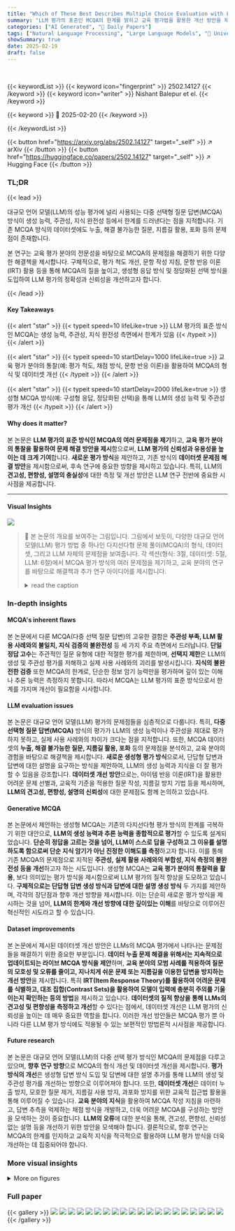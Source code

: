 ```yaml
---
title: "Which of These Best Describes Multiple Choice Evaluation with LLMs? A) Forced B) Flawed C) Fixable D) All of the Above"
summary: "LLM 평가의 표준인 MCQA의 한계를 밝히고 교육 평가법을 활용한 개선 방안을 제시하는 연구"
categories: ["AI Generated", "🤗 Daily Papers"]
tags: ["Natural Language Processing", "Large Language Models", "🏢 University of Maryland",]
showSummary: true
date: 2025-02-19
draft: false
---
```


<br>

{{< keywordList >}}
{{< keyword icon="fingerprint" >}} 2502.14127 {{< /keyword >}}
{{< keyword icon="writer" >}} Nishant Balepur et el. {{< /keyword >}}
 
{{< keyword >}} 🤗 2025-02-20 {{< /keyword >}}
 
{{< /keywordList >}}

{{< button href="https://arxiv.org/abs/2502.14127" target="_self" >}}
↗ arXiv
{{< /button >}}
{{< button href="https://huggingface.co/papers/2502.14127" target="_self" >}}
↗ Hugging Face
{{< /button >}}




### TL;DR


{{< lead >}}

대규모 언어 모델(LLM)의 성능 평가에 널리 사용되는 다중 선택형 질문 답변(MCQA) 방식이 생성 능력, 주관성, 지식 완전성 등에서 한계를 드러낸다는 점을 지적합니다.  기존 MCQA 방식의 데이터셋에도 누출, 해결 불가능한 질문, 지름길 활용, 포화 등의 문제점이 존재합니다.  

본 연구는 교육 평가 분야의 전문성을 바탕으로 MCQA의 문제점을 해결하기 위한 다양한 해결책을 제시합니다.  구체적으로, 평가 척도 개선, 문항 작성 지침, 문항 반응 이론(IRT) 활용 등을 통해 MCQA의 질을 높이고, 생성형 응답 방식 및 정당화된 선택 방식을 도입하여 LLM 평가의 정확성과 신뢰성을 개선하고자 합니다.

{{< /lead >}}


#### Key Takeaways

{{< alert "star" >}}
{{< typeit speed=10 lifeLike=true >}} LLM 평가의 표준 방식인 MCQA는 생성 능력, 주관성, 지식 완전성 측면에서 한계가 있음 {{< /typeit >}}
{{< /alert >}}

{{< alert "star" >}}
{{< typeit speed=10 startDelay=1000 lifeLike=true >}} 교육 평가 분야의 통찰(예: 평가 척도, 채점 방식, 문항 반응 이론)을 활용하여 MCQA의 형식 및 데이터셋 개선 {{< /typeit >}}
{{< /alert >}}

{{< alert "star" >}}
{{< typeit speed=10 startDelay=2000 lifeLike=true >}} 생성형 MCQA 방식(예: 구성형 응답, 정당화된 선택)을 통해 LLM의 생성 능력 및 주관성 평가 개선 {{< /typeit >}}
{{< /alert >}}

#### Why does it matter?
본 논문은 **LLM 평가의 표준 방식인 MCQA의 여러 문제점을 제기**하고, **교육 평가 분야의 통찰을 활용하여 문제 해결 방안을 제시**함으로써, **LLM 평가의 신뢰성과 유용성을 높이는 데 크게 기여**합니다.  **새로운 평가 방식**을 제안하고, 기존 방식의 **데이터셋 문제점 해결 방안**을 제시함으로써, 후속 연구에 중요한 방향을 제시하고 있습니다. 특히, LLM의 **견고성, 편향성, 설명의 충실성**에 대한 측정 및 개선 방안은 LLM 연구 전반에 중요한 시사점을 제공합니다. 

------
#### Visual Insights



![](https://arxiv.org/html/2502.14127/x1.png)

> 🔼 본 논문의 개요를 보여주는 그림입니다. 그림에서 보듯이, 다양한 대규모 언어 모델(LLM) 평가 방법 중 하나인 다지선다형 문제 풀이(MCQA)의 형식, 데이터셋, 그리고 LLM 자체의 문제점을 보여줍니다.  각 섹션(형식: 3절, 데이터셋: 5절, LLM: 6절)에서 MCQA 평가 방식의 여러 문제점을 제기하고, 교육 분야의 연구를 바탕으로 해결책과 추가 연구 아이디어를 제시합니다.
> <details>
> <summary>read the caption</summary>
> Figure 1: Overview of this paper. We show many problems in formats (section 3), datasets (section 5), and LLMs (section 6) when using MCQA. Along the way, we propose solutions and ideas for future work, drawing from education research.
> </details>







### In-depth insights


#### MCQA's inherent flaws
본 논문에서 다룬 MCQA(다중 선택 질문 답변)의 고유한 결함은 **주관성 부족, LLM 활용 사례와의 불일치, 지식 검증의 불완전성** 등 세 가지 주요 측면에서 드러납니다.  **단일 정답 고수**는 주관적인 질문 유형에 대한 적절한 평가를 제한하며, **선택지 제한**은 LLM의 생성 및 주관성 평가를 저해하고 실제 사용 사례와의 괴리를 발생시킵니다.  **지식의 불완전한 검증** 또한 MCQA의 한계로, 단순한 정보 암기 능력만을 평가하며 깊이 있는 이해나 추론 능력은 측정하지 못합니다. 따라서 MCQA는 LLM 평가의 표준 방식으로서 한계를 가지며 개선이 필요함을 시사합니다.

#### LLM evaluation issues
본 논문은 대규모 언어 모델(LLM) 평가의 문제점들을 심층적으로 다룹니다. 특히, **다중 선택형 질문 답변(MCQA)** 방식의 평가가 LLM의 생성 능력이나 주관성을 제대로 평가하지 못하고, 실제 사용 사례와의 차이가 크다는 점을 지적합니다. 또한, MCQA 데이터셋의 **누출, 해결 불가능한 질문, 지름길 활용, 포화** 등의 문제점을 분석하고, 교육 분야의 경험을 바탕으로 해결책을 제시합니다.  **새로운 생성형 평가 방식**으로서, 단답형 답변과 답변에 대한 설명을 요구하는 방식을 제안하여, LLM의 생성 능력과 지식을 더 잘 평가할 수 있음을 강조합니다.  **데이터셋 개선 방안**으로는, 아이템 반응 이론(IRT)을 활용한 어려운 문제 선별과,  교육적 기준을 적용한 질문 작성, 지름길 방지 기법 등을 제시하며,  **LLM의 견고성, 편향성, 설명의 신뢰성**에 대한 문제점도 함께 논의하고 있습니다.

#### Generative MCQA
본 논문에서 제안하는 생성형 MCQA는 기존의 다지선다형 평가 방식의 한계를 극복하기 위한 대안으로, **LLM의 생성 능력과 추론 능력을 종합적으로 평가**할 수 있도록 설계되었습니다.  **단순히 정답을 고르는 것을 넘어, LLM이 스스로 답을 구성하고 그 이유를 설명하도록 함으로써 단순 지식 암기가 아닌 진정한 이해도를 측정**하고자 합니다.  이를 통해 기존 MCQA의 문제점으로 지적된 **주관성, 실제 활용 사례와의 부합성, 지식 측정의 불완전성 등을 개선**하고자 하는 시도입니다.  생성형 MCQA는 **교육 평가 분야의 통찰력을 활용**, 보다 의미있는 평가 방식을 제시함으로써 LLM 평가의 질적 향상을 도모하고 있습니다.  **구체적으로는 단답형 답변 생성 방식과 답변에 대한 설명 생성 방식** 두 가지를 제안하며, 각각의 장단점과 향후 개선 방향을 제시합니다.  이는 단순히 새로운 평가 방식을 제시하는 것을 넘어, **LLM의 한계와 개선 방향에 대한 깊이있는 이해**를 바탕으로 이루어진 혁신적인 시도라고 할 수 있습니다.

#### Dataset improvements
본 논문에서 제시된 데이터셋 개선 방안은 LLMs의 MCQA 평가에서 나타나는 문제점들을 해결하기 위한 중요한 부분입니다. **데이터 누출 문제 해결을 위해서는 지속적으로 업데이트되는 라이브 MCQA 방식을 제안**하며, **교육 분야의 모범 사례를 적용하여 질문의 모호성 및 오류를 줄이고, 지나치게 쉬운 문제 또는 지름길을 이용한 답변을 방지하는 개선 방안**을 제시합니다. 특히 **IRT(Item Response Theory)를 활용하여 어려운 문제를 식별하고, 대조 집합(Contrast Sets)을 활용하여 모델이 입력에 충분히 주의를 기울이는지 확인하는 등의 방법**을 제시하고 있습니다.  **데이터셋의 질적 향상을 통해 LLMs의 견고성 및 편향성을 측정하고 개선**할 수 있다는 점에서, 데이터셋 개선은 LLM 평가의 신뢰성을 높이는 데 매우 중요한 역할을 합니다. 이러한 개선 방안들은 MCQA 평가 뿐 아니라 다른 LLM 평가 방식에도 적용될 수 있는 보편적인 방법론적 시사점을 제공합니다.

#### Future research
본 논문은 대규모 언어 모델(LLM)의 다중 선택 평가 방식인 MCQA의 문제점을 다루고 있으며, **향후 연구 방향**으로 MCQA의 형식 개선 및 데이터셋 개선을 제시합니다.  **평가 방식의 개선**은 생성형 답변 방식 도입 및 답변에 대한 설명 추가를 통해 LLM의 생성 및 주관성 평가를 개선하는 방향으로 이루어져야 합니다.  또한, **데이터셋 개선**은 데이터 누출 방지, 모호한 질문 제거, 지름길 사용 방지, 과포화 방지를 위한 교육적 접근법 활용을 통해 이루어질 수 있습니다.  **교육 분야의 지식**을 활용하여 MCQA 작성 지침을 마련하고, 답변 추측을 억제하는 채점 방식을 개발하고, 더욱 어려운 MCQA를 구성하는 방안을 모색하는 것이 중요합니다.  **LLM의 오류**에 대한 분석을 통해, 견고성, 편향성, 신뢰성 없는 설명 등을 개선하기 위한 방안을 모색해야 합니다.  결론적으로, 향후 연구는 MCQA의 한계를 인지하고 교육적 지식을 적극적으로 활용하여 LLM 평가 방식을 더욱 개선하는 데 집중되어야 합니다.


### More visual insights

<details>
<summary>More on figures
</summary>


![](https://arxiv.org/html/2502.14127/x2.png)

> 🔼 그림 2는 Palta 외 (2024)의 논문에서 가져온 상식적인 MCQ입니다. 사용자들이 가장 타당하다고 평가한 선택지가 정답과 일치하지 않습니다. 다양한 맥락에서 두 선택지 모두 주관적으로 정답일 수 있습니다. 이 그림은 주관적인 질문에 대한 MCQ의 어려움을 보여줍니다.
> <details>
> <summary>read the caption</summary>
> Figure 2: Commonsense MCQ from Palta et al. (2024) where the choice rated most plausible by users is not the same as the gold answer; both are subjectively correct in varied contexts.
> </details>



![](https://arxiv.org/html/2502.14127/x3.png)

> 🔼 이 그림은 기존의 객관식 문제(MCQ)를 생성형 평가 방식인 구성형 응답(Constructed Response)과 정당화된 객관식 응답(Justified MCQA)으로 변형한 예시를 보여줍니다. 구성형 응답은 선택지를 제거하고 답만 작성하는 방식이며, 정당화된 객관식 응답은 답과 그 이유를 함께 제시하는 방식입니다.  이를 통해 단순히 정답을 고르는 것을 넘어, LLM이 지식을 이해하고 설명하는 능력을 평가하고자 함을 보여줍니다.
> <details>
> <summary>read the caption</summary>
> Figure 3: Example of adapting typical MCQs to our generative formats: Constructed Response and Justified MCQA.
> </details>



![](https://arxiv.org/html/2502.14127/x4.png)

> 🔼 그림 4는 MMLU 데이터셋(Gema et al., 2024)에서 OpenAI의 o1(Jaech et al., 2024)에 의해 잘못된 것으로 플래그 지정된 답변할 수 없는 MCQ의 예시와 Haladyna와 Downing(1989)의 평가 기준을 보여줍니다.  이 그림은 잘못된 MCQ의 예시와 함께 MCQ 작성에 대한 교육적 지침을 제시하여,  LLM 평가에 사용되는 MCQA 데이터셋의 질적 문제를 강조합니다.  특히, 답변할 수 없는 질문과 불완전한 평가 기준의 문제점을 보여주고 있습니다.
> <details>
> <summary>read the caption</summary>
> Figure 4: Example unanswerable MCQ from MMLU Gema et al. (2024), along with rubric criteria from Haladyna and Downing (1989) flagged by OpenAI’s o1 Jaech et al. (2024).
> </details>



![](https://arxiv.org/html/2502.14127/x5.png)

> 🔼 이 그림은 Balepur과 Rudinger (2024)의 연구에서 제시된 대조 집합(contrast set)의 예시입니다. 두 질문은 선택지가 동일하지만, 질문의 내용에 따라 정답이 바뀌도록 설계되어 있습니다. 이를 통해 모델이 질문을 제대로 이해하고 있는지, 혹은 선택지만 보고 답하는지 여부를 평가할 수 있습니다.  즉, 모델이 질문의 내용을 무시하고 선택지에만 의존하여 답하는 지름길(shortcut)을 사용하는지 여부를 확인하기 위한 것입니다.
> <details>
> <summary>read the caption</summary>
> Figure 5: Example MCQ pair for a contrast set from Balepur and Rudinger (2024). The choices are identical, but the question swaps the answer, testing if models ignore the question.
> </details>



![](https://arxiv.org/html/2502.14127/x6.png)

> 🔼 이 그림은 2024년 Sung 등의 연구에서 영감을 얻어 만든 뚱이의네모자바지 관련 난해한 문제와 적대적 문제를 보여줍니다. GPT-4는 두 문제 모두 틀렸습니다 (파란색으로 표시된 답변). 난해한 문제는 특정한 지식을 요구하는 반면에, 적대적 문제는 해당 프로그램을 본 사람들에게는 쉬운 문제입니다. 두 문제 유형 모두 LLM 평가에 사용할 수 있는 질문의 유형을 보여줍니다.
> <details>
> <summary>read the caption</summary>
> Figure 6: Obscure and adversarial MCQs for Spongebob Squarepants inspired by Sung et al. (2024). GPT-4o answers both wrong (answer in blue). The former tests niche knowledge, but the latter is easy for those who have seen the show.
> </details>



</details>






### Full paper

{{< gallery >}}
<img src="paper_images/1.png" class="grid-w50 md:grid-w33 xl:grid-w25" />
<img src="paper_images/2.png" class="grid-w50 md:grid-w33 xl:grid-w25" />
<img src="paper_images/3.png" class="grid-w50 md:grid-w33 xl:grid-w25" />
<img src="paper_images/4.png" class="grid-w50 md:grid-w33 xl:grid-w25" />
<img src="paper_images/5.png" class="grid-w50 md:grid-w33 xl:grid-w25" />
<img src="paper_images/6.png" class="grid-w50 md:grid-w33 xl:grid-w25" />
<img src="paper_images/7.png" class="grid-w50 md:grid-w33 xl:grid-w25" />
<img src="paper_images/8.png" class="grid-w50 md:grid-w33 xl:grid-w25" />
<img src="paper_images/9.png" class="grid-w50 md:grid-w33 xl:grid-w25" />
<img src="paper_images/10.png" class="grid-w50 md:grid-w33 xl:grid-w25" />
<img src="paper_images/11.png" class="grid-w50 md:grid-w33 xl:grid-w25" />
<img src="paper_images/12.png" class="grid-w50 md:grid-w33 xl:grid-w25" />
<img src="paper_images/13.png" class="grid-w50 md:grid-w33 xl:grid-w25" />
<img src="paper_images/14.png" class="grid-w50 md:grid-w33 xl:grid-w25" />
<img src="paper_images/15.png" class="grid-w50 md:grid-w33 xl:grid-w25" />
<img src="paper_images/16.png" class="grid-w50 md:grid-w33 xl:grid-w25" />
<img src="paper_images/17.png" class="grid-w50 md:grid-w33 xl:grid-w25" />
<img src="paper_images/18.png" class="grid-w50 md:grid-w33 xl:grid-w25" />
<img src="paper_images/19.png" class="grid-w50 md:grid-w33 xl:grid-w25" />
<img src="paper_images/20.png" class="grid-w50 md:grid-w33 xl:grid-w25" />
{{< /gallery >}}